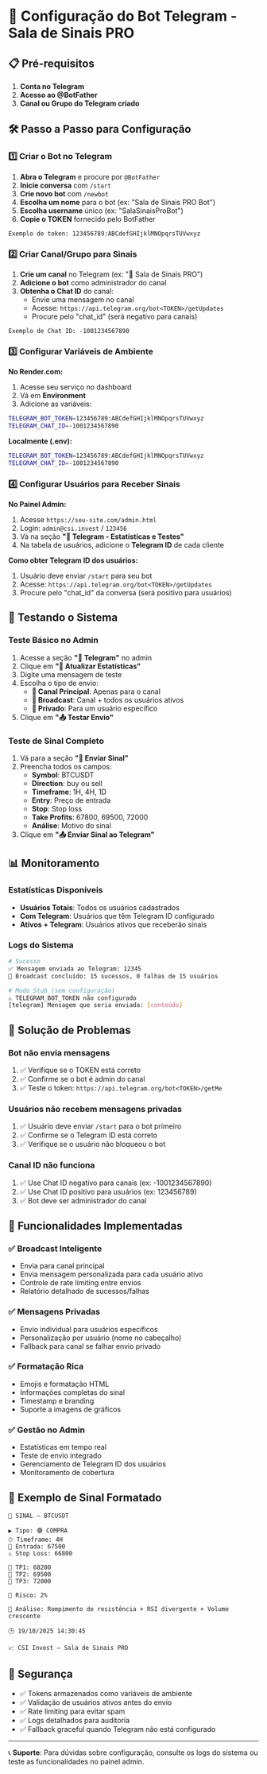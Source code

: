 # 🤖 Configuração do Bot Telegram - Sala de Sinais PRO

## 📋 Pré-requisitos

1. **Conta no Telegram**
2. **Acesso ao @BotFather**
3. **Canal ou Grupo do Telegram criado**

## 🛠️ Passo a Passo para Configuração

### 1️⃣ Criar o Bot no Telegram

1. **Abra o Telegram** e procure por `@BotFather`
2. **Inicie conversa** com `/start`
3. **Crie novo bot** com `/newbot`
4. **Escolha um nome** para o bot (ex: "Sala de Sinais PRO Bot")
5. **Escolha username** único (ex: "SalaSinaisProBot")
6. **Copie o TOKEN** fornecido pelo BotFather

```
Exemplo de token: 123456789:ABCdefGHIjklMNOpqrsTUVwxyz
```

### 2️⃣ Criar Canal/Grupo para Sinais

1. **Crie um canal** no Telegram (ex: "🚀 Sala de Sinais PRO")
2. **Adicione o bot** como administrador do canal
3. **Obtenha o Chat ID** do canal:
   - Envie uma mensagem no canal
   - Acesse: `https://api.telegram.org/bot<TOKEN>/getUpdates`
   - Procure pelo "chat_id" (será negativo para canais)

```
Exemplo de Chat ID: -1001234567890
```

### 3️⃣ Configurar Variáveis de Ambiente

**No Render.com:**
1. Acesse seu serviço no dashboard
2. Vá em **Environment**
3. Adicione as variáveis:

```bash
TELEGRAM_BOT_TOKEN=123456789:ABCdefGHIjklMNOpqrsTUVwxyz
TELEGRAM_CHAT_ID=-1001234567890
```

**Localmente (.env):**
```bash
TELEGRAM_BOT_TOKEN=123456789:ABCdefGHIjklMNOpqrsTUVwxyz
TELEGRAM_CHAT_ID=-1001234567890
```

### 4️⃣ Configurar Usuários para Receber Sinais

**No Painel Admin:**
1. Acesse `https://seu-site.com/admin.html`
2. Login: `admin@csi.invest` / `123456`
3. Vá na seção **"📱 Telegram - Estatísticas e Testes"**
4. Na tabela de usuários, adicione o **Telegram ID** de cada cliente

**Como obter Telegram ID dos usuários:**
1. Usuário deve enviar `/start` para seu bot
2. Acesse: `https://api.telegram.org/bot<TOKEN>/getUpdates`
3. Procure pelo "chat_id" da conversa (será positivo para usuários)

## 🧪 Testando o Sistema

### Teste Básico no Admin
1. Acesse a seção **"📱 Telegram"** no admin
2. Clique em **"🔄 Atualizar Estatísticas"**
3. Digite uma mensagem de teste
4. Escolha o tipo de envio:
   - **📢 Canal Principal**: Apenas para o canal
   - **📡 Broadcast**: Canal + todos os usuários ativos
   - **👤 Privado**: Para um usuário específico
5. Clique em **"📤 Testar Envio"**

### Teste de Sinal Completo
1. Vá para a seção **"📡 Enviar Sinal"**
2. Preencha todos os campos:
   - **Symbol**: BTCUSDT
   - **Direction**: buy ou sell
   - **Timeframe**: 1H, 4H, 1D
   - **Entry**: Preço de entrada
   - **Stop**: Stop loss
   - **Take Profits**: 67800, 69500, 72000
   - **Análise**: Motivo do sinal
3. Clique em **"📤 Enviar Sinal ao Telegram"**

## 📊 Monitoramento

### Estatísticas Disponíveis
- **Usuários Totais**: Todos os usuários cadastrados
- **Com Telegram**: Usuários que têm Telegram ID configurado
- **Ativos + Telegram**: Usuários ativos que receberão sinais

### Logs do Sistema
```bash
# Sucesso
✅ Mensagem enviada ao Telegram: 12345
📡 Broadcast concluído: 15 sucessos, 0 falhas de 15 usuários

# Modo Stub (sem configuração)
⚠️ TELEGRAM_BOT_TOKEN não configurado
[telegram] Mensagem que seria enviada: [conteúdo]
```

## 🔧 Solução de Problemas

### Bot não envia mensagens
1. ✅ Verifique se o TOKEN está correto
2. ✅ Confirme se o bot é admin do canal
3. ✅ Teste o token: `https://api.telegram.org/bot<TOKEN>/getMe`

### Usuários não recebem mensagens privadas
1. ✅ Usuário deve enviar `/start` para o bot primeiro
2. ✅ Confirme se o Telegram ID está correto
3. ✅ Verifique se o usuário não bloqueou o bot

### Canal ID não funciona
1. ✅ Use Chat ID negativo para canais (ex: -1001234567890)
2. ✅ Use Chat ID positivo para usuários (ex: 123456789)
3. ✅ Bot deve ser administrador do canal

## 🚀 Funcionalidades Implementadas

### ✅ Broadcast Inteligente
- Envia para canal principal
- Envia mensagem personalizada para cada usuário ativo
- Controle de rate limiting entre envios
- Relatório detalhado de sucessos/falhas

### ✅ Mensagens Privadas
- Envio individual para usuários específicos
- Personalização por usuário (nome no cabeçalho)
- Fallback para canal se falhar envio privado

### ✅ Formatação Rica
- Emojis e formatação HTML
- Informações completas do sinal
- Timestamp e branding
- Suporte a imagens de gráficos

### ✅ Gestão no Admin
- Estatísticas em tempo real
- Teste de envio integrado
- Gerenciamento de Telegram ID dos usuários
- Monitoramento de cobertura

## 📱 Exemplo de Sinal Formatado

```
📣 SINAL — BTCUSDT

▶ Tipo: 🟢 COMPRA
⏱ Timeframe: 4H
📍 Entrada: 67500
⚠️ Stop Loss: 66800

🎯 TP1: 68200
🎯 TP2: 69500
🎯 TP3: 72000

💎 Risco: 2%

🔎 Análise: Rompimento de resistência + RSI divergente + Volume crescente

🕒 19/10/2025 14:30:45

📈 CSI Invest — Sala de Sinais PRO
```

## 🔐 Segurança

- ✅ Tokens armazenados como variáveis de ambiente
- ✅ Validação de usuários ativos antes do envio
- ✅ Rate limiting para evitar spam
- ✅ Logs detalhados para auditoria
- ✅ Fallback graceful quando Telegram não está configurado

---

📞 **Suporte**: Para dúvidas sobre configuração, consulte os logs do sistema ou teste as funcionalidades no painel admin.
